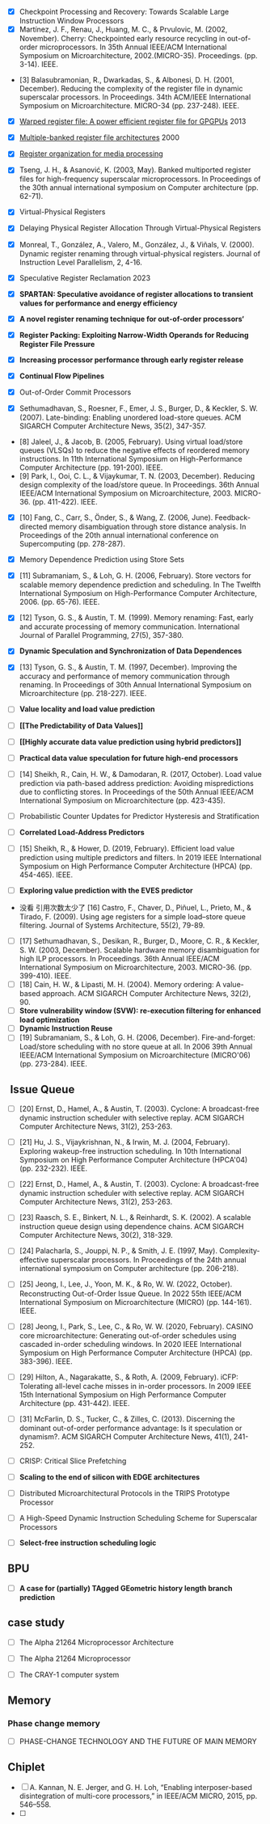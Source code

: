 
- [x] Checkpoint Processing and Recovery: Towards Scalable Large Instruction Window Processors
- [x] Martínez, J. F., Renau, J., Huang, M. C., & Prvulovic, M. (2002, November). Cherry: Checkpointed early resource recycling in out-of-order microprocessors. In 35th Annual IEEE/ACM International Symposium on Microarchitecture, 2002.(MICRO-35). Proceedings. (pp. 3-14). IEEE.
- [3] Balasubramonian, R., Dwarkadas, S., & Albonesi, D. H. (2001, December). Reducing the complexity of the register file in dynamic superscalar processors. In Proceedings. 34th ACM/IEEE International Symposium on Microarchitecture. MICRO-34 (pp. 237-248). IEEE.

- [x] [Warped register file: A power efficient register file for GPGPUs](https://ieeexplore.ieee.org/abstract/document/6522337/) 2013

- [x] [Multiple-banked register file architectures](https://dl.acm.org/doi/abs/10.1145/339647.339708) 2000

- [x] [Register organization for media processing](https://ieeexplore.ieee.org/abstract/document/824366/)

- [x] Tseng, J. H., & Asanović, K. (2003, May). Banked multiported register files for high-frequency superscalar microprocessors. In Proceedings of the 30th annual international symposium on Computer architecture (pp. 62-71).
- [x] Virtual-Physical Registers 

- [x] Delaying Physical Register Allocation Through Virtual-Physical Registers

- [x] Monreal, T., González, A., Valero, M., González, J., & Viñals, V. (2000). Dynamic register renaming through virtual-physical registers. Journal of Instruction Level Parallelism, 2, 4-16.
- [x] Speculative Register Reclamation 2023
- [x] **SPARTAN: Speculative avoidance of register allocations to transient values for performance and energy efficiency**
- [x] **A novel register renaming technique for out-of-order processors‘**
- [x] **Register Packing: Exploiting Narrow-Width Operands for Reducing Register File Pressure**
- [x] **Increasing processor performance through early register release**
- [x] **Continual Flow Pipelines**
- [x] Out-of-Order Commit Processors
- [x] Sethumadhavan, S., Roesner, F., Emer, J. S., Burger, D., & Keckler, S. W. (2007). Late-binding: Enabling unordered load-store queues. ACM SIGARCH Computer Architecture News, 35(2), 347-357.
- [8] Jaleel, J., & Jacob, B. (2005, February). Using virtual load/store queues (VLSQs) to reduce the negative effects of reordered memory instructions. In 11th International Symposium on High-Performance Computer Architecture (pp. 191-200). IEEE.
- [9] Park, I., Ooi, C. L., & Vijaykumar, T. N. (2003, December). Reducing design complexity of the load/store queue. In Proceedings. 36th Annual IEEE/ACM International Symposium on Microarchitecture, 2003. MICRO-36. (pp. 411-422). IEEE.
- [x] [10] Fang, C., Carr, S., Önder, S., & Wang, Z. (2006, June). Feedback-directed memory disambiguation through store distance analysis. In Proceedings of the 20th annual international conference on Supercomputing (pp. 278-287).
- [x] Memory Dependence Prediction using Store Sets
- [x] [11] Subramaniam, S., & Loh, G. H. (2006, February). Store vectors for scalable memory dependence prediction and scheduling. In The Twelfth International Symposium on High-Performance Computer Architecture, 2006. (pp. 65-76). IEEE.

  

- [x] [12] Tyson, G. S., & Austin, T. M. (1999). Memory renaming: Fast, early and accurate processing of memory communication. International Journal of Parallel Programming, 27(5), 357-380.
- [x] **Dynamic Speculation and Synchronization of Data Dependences**
- [x] [13] Tyson, G. S., & Austin, T. M. (1997, December). Improving the accuracy and performance of memory communication through renaming. In Proceedings of 30th Annual International Symposium on Microarchitecture (pp. 218-227). IEEE.
- [ ] **Value locality and load value prediction**
- [ ] **[[The Predictability of Data Values]]**
- [ ] **[[Highly accurate data value prediction using hybrid predictors]]**
- [ ] **Practical data value speculation for future high-end processors**

  

- [ ] [14] Sheikh, R., Cain, H. W., & Damodaran, R. (2017, October). Load value prediction via path-based address prediction: Avoiding mispredictions due to conflicting stores. In Proceedings of the 50th Annual IEEE/ACM International Symposium on Microarchitecture (pp. 423-435).
- [ ] Probabilistic Counter Updates for Predictor Hysteresis and Stratification
- [ ] **Correlated Load-Address Predictors**
- [ ] [15] Sheikh, R., & Hower, D. (2019, February). Efficient load value prediction using multiple predictors and filters. In 2019 IEEE International Symposium on High Performance Computer Architecture (HPCA) (pp. 454-465). IEEE.

- [ ] **Exploring value prediction with the EVES predictor**
- 没看 引用次数太少了 [16] Castro, F., Chaver, D., Piñuel, L., Prieto, M., & Tirado, F. (2009). Using age registers for a simple load–store queue filtering. Journal of Systems Architecture, 55(2), 79-89. 

- [ ] [17] Sethumadhavan, S., Desikan, R., Burger, D., Moore, C. R., & Keckler, S. W. (2003, December). Scalable hardware memory disambiguation for high ILP processors. In Proceedings. 36th Annual IEEE/ACM International Symposium on Microarchitecture, 2003. MICRO-36. (pp. 399-410). IEEE.
- [ ] [18] Cain, H. W., & Lipasti, M. H. (2004). Memory ordering: A value-based approach. ACM SIGARCH Computer Architecture News, 32(2), 90.
- [ ] **Store vulnerability window (SVW): re-execution filtering for enhanced load optimization**
- [ ] **Dynamic Instruction Reuse**
- [ ] [19] Subramaniam, S., & Loh, G. H. (2006, December). Fire-and-forget: Load/store scheduling with no store queue at all. In 2006 39th Annual IEEE/ACM International Symposium on Microarchitecture (MICRO'06) (pp. 273-284). IEEE.

##  Issue Queue

- [ ] [20] Ernst, D., Hamel, A., & Austin, T. (2003). Cyclone: A broadcast-free dynamic instruction scheduler with selective replay. ACM SIGARCH Computer Architecture News, 31(2), 253-263.
- [ ] [21] Hu, J. S., Vijaykrishnan, N., & Irwin, M. J. (2004, February). Exploring wakeup-free instruction scheduling. In 10th International Symposium on High Performance Computer Architecture (HPCA'04) (pp. 232-232). IEEE.
- [ ] [22] Ernst, D., Hamel, A., & Austin, T. (2003). Cyclone: A broadcast-free dynamic instruction scheduler with selective replay. ACM SIGARCH Computer Architecture News, 31(2), 253-263.
- [ ] [23] Raasch, S. E., Binkert, N. L., & Reinhardt, S. K. (2002). A scalable instruction queue design using dependence chains. ACM SIGARCH Computer Architecture News, 30(2), 318-329.

- [ ] [24] Palacharla, S., Jouppi, N. P., & Smith, J. E. (1997, May). Complexity-effective superscalar processors. In Proceedings of the 24th annual international symposium on Computer architecture (pp. 206-218).
- [ ] [25] Jeong, I., Lee, J., Yoon, M. K., & Ro, W. W. (2022, October). Reconstructing Out-of-Order Issue Queue. In 2022 55th IEEE/ACM International Symposium on Microarchitecture (MICRO) (pp. 144-161). IEEE.
- [ ] [28] Jeong, I., Park, S., Lee, C., & Ro, W. W. (2020, February). CASINO core microarchitecture: Generating out-of-order schedules using cascaded in-order scheduling windows. In 2020 IEEE International Symposium on High Performance Computer Architecture (HPCA) (pp. 383-396). IEEE.
- [ ] [29] Hilton, A., Nagarakatte, S., & Roth, A. (2009, February). iCFP: Tolerating all-level cache misses in in-order processors. In 2009 IEEE 15th International Symposium on High Performance Computer Architecture (pp. 431-442). IEEE.
- [ ] [31] McFarlin, D. S., Tucker, C., & Zilles, C. (2013). Discerning the dominant out-of-order performance advantage: Is it speculation or dynamism?. ACM SIGARCH Computer Architecture News, 41(1), 241-252.
- [ ] CRISP: Critical Slice Prefetching 
- [ ] **Scaling to the end of silicon with EDGE architectures**
- [ ] Distributed Microarchitectural Protocols in the TRIPS Prototype Processor
- [ ] A High-Speed Dynamic Instruction Scheduling Scheme for Superscalar Processors
- [ ] **Select-free instruction scheduling logic**

## BPU

- [ ] **A case for (partially) TAgged GEometric history length branch prediction**

  

## case study
- [  ] The Alpha 21264 Microprocessor Architecture
- [ ] The Alpha 21264 Microprocessor
- [ ] The CRAY-1 computer system

  

## Memory
### Phase change memory
- [ ] PHASE-CHANGE TECHNOLOGY AND THE FUTURE OF MAIN MEMORY


## Chiplet
- [ ]  A. Kannan, N. E. Jerger, and G. H. Loh, “Enabling interposer-based disintegration of multi-core processors,” in IEEE/ACM MICRO, 2015, pp. 546–558.
- [ ] 